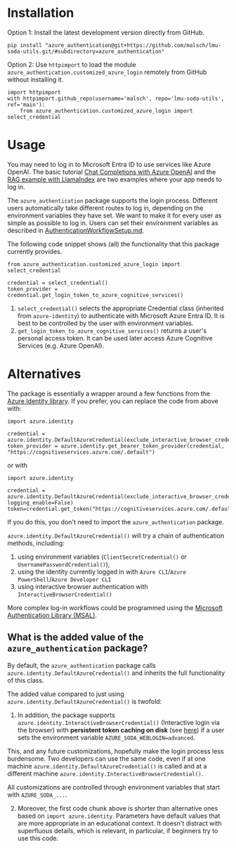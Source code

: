 # Installation

Option 1: Install the latest development version directly from GitHub.
```
pip install "azure_authentication@git+https://github.com/malsch/lmu-soda-utils.git/#subdirectory=azure_authentication"
```

Option 2: Use `httpimport` to load the module `azure_authentication.customized_azure_login` remotely 
from GitHub without installing it.
```
import httpimport
with httpimport.github_repo(username='malsch', repo='lmu-soda-utils', ref='main'):
    from azure_authentication.customized_azure_login import select_credential
```

# Usage

You may need to log in to Microsoft Entra ID to use services like Azure OpenAI. The basic tutorial 
[Chat Completions with Azure OpenAI](../Azure_OpenAI_samples/soda_starter_code_Azure_OpenAI.py) and the
[RAG example with LlamaIndex](../Azure_OpenAI_samples/soda_starter_code_RetrievalAugmentedGeneration.py)
are two examples where your app needs to log in.

The `azure_authentication` package supports the login process. Different users 
automatically take different routes to log in, depending on the environment variables they have set. We want to make it 
for every user as simple as possible to log in. Users can set their environment variables as described in 
[AuthenticationWorkflowSetup.md](AuthenticationWorkflowSetup.md).

The following code snippet shows (all) the functionality that this package currently provides.

```
from azure_authentication.customized_azure_login import select_credential

credential = select_credential()
token_provider = credential.get_login_token_to_azure_cognitive_services()
```

1. `select_credential()` selects the appropriate Credential class (inherited from `azure-identity`) to authenticate 
with Microsoft Azure Entra ID. It is best to be controlled by the user with environment variables.
2. `get_login_token_to_azure_cognitive_services()` returns a user's personal access token. It can
be used later access Azure Cognitive Services (e.g. Azure OpenAI).

# Alternatives

The package is essentially a wrapper around a few
functions from the [Azure Identity library](https://github.com/Azure/azure-sdk-for-python/tree/main/sdk/identity/azure-identity). If you prefer, you can replace the code from above with:

```
import azure.identity

credential = azure.identity.DefaultAzureCredential(exclude_interactive_browser_credential=False)
token_provider = azure.identity.get_bearer_token_provider(credential, "https://cognitiveservices.azure.com/.default")
```

or with

```
import azure.identity

credential = azure.identity.DefaultAzureCredential(exclude_interactive_browser_credential=False, logging_enable=False)
token=credential.get_token("https://cognitiveservices.azure.com/.default")
```

If you do this, you don't need to import the `azure_authentication` package.

`azure.identity.DefaultAzureCredential()` 
will try a chain of authentication methods, including:
1. using environment variables (`ClientSecretCredential()` or `UsernamePasswordCredential()`),
2. using the identity currently logged in with `Azure CLI`/`Azure PowerShell`/`Azure Developer CLI`
3. using interactive browser authentication with `InteractiveBrowserCredential()`

More complex log-in workflows could be programmed using the [Microsoft Authentication Library (MSAL)](https://github.com/AzureAD/microsoft-authentication-library-for-python).

## What is the added value of the `azure_authentication` package?

By default, the `azure_authentication` package calls 
`azure.identity.DefaultAzureCredential()` and inherits the full functionality of this class.

The added value compared to just using `azure.identity.DefaultAzureCredential()` is twofold:

1. In addition, the package supports
`azure.identity.InteractiveBrowserCredential()` (Interactive login via the browser)
with **persistent token caching on disk** (see [here](https://github.com/Azure/azure-sdk-for-python/blob/main/sdk/identity/azure-identity/TOKEN_CACHING.md)) 
if a user sets the environment variable `AZURE_SODA_WEBLOGIN=advanced`. 

This, and any future customizations, hopefully make the login process less burdensome. Two developers can use the same
code, even if at one machine `azure.identity.DefaultAzureCredential()` is called and at a different machine 
`azure.identity.InteractiveBrowserCredential()`.

All customizations are controlled through environment variables that start with `AZURE_SODA_...`.

2. Moreover, the first code chunk above is shorter than alternative ones based on 
`import azure.identity`. Parameters have default values that are more appropriate in an educational context.
It doesn't distract with superfluous details, which is relevant, in particular, if beginners try to use this code.
